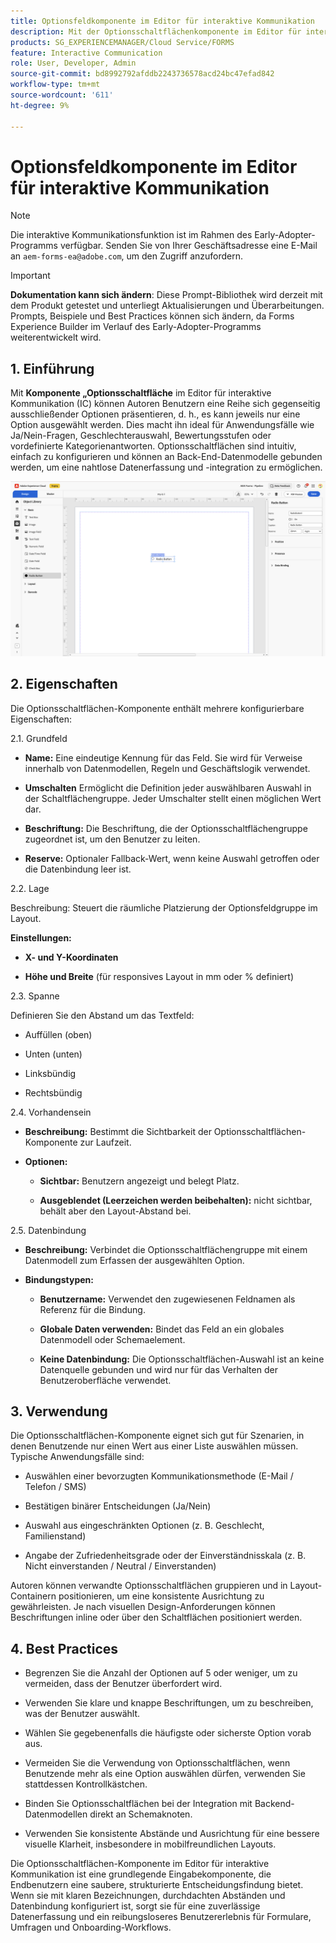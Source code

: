 ```yaml
---
title: Optionsfeldkomponente im Editor für interaktive Kommunikation
description: Mit der Optionsschaltflächenkomponente im Editor für interaktive Kommunikation in AEM Forms können Autorinnen und Autoren Benutzenden eine Reihe von sich gegenseitig ausschließenden Auswahlmöglichkeiten präsentieren, d. h., es kann jeweils nur eine Option ausgewählt werden.
products: SG_EXPERIENCEMANAGER/Cloud Service/FORMS
feature: Interactive Communication
role: User, Developer, Admin
source-git-commit: bd8992792afddb2243736578acd24bc47efad842
workflow-type: tm+mt
source-wordcount: '611'
ht-degree: 9%

---
```



# Optionsfeldkomponente im Editor für interaktive Kommunikation

>[!NOTE]
>
> Die interaktive Kommunikationsfunktion ist im Rahmen des Early-Adopter-Programms verfügbar. Senden Sie von Ihrer Geschäftsadresse eine E-Mail an `aem-forms-ea@adobe.com`, um den Zugriff anzufordern.

>[!IMPORTANT]
>
> **Dokumentation kann sich ändern**: Diese Prompt-Bibliothek wird derzeit mit dem Produkt getestet und unterliegt Aktualisierungen und Überarbeitungen. Prompts, Beispiele und Best Practices können sich ändern, da Forms Experience Builder im Verlauf des Early-Adopter-Programms weiterentwickelt wird.

## &#x200B;1. Einführung

Mit **Komponente „Optionsschaltfläche** im Editor für interaktive Kommunikation (IC) können Autoren Benutzern eine Reihe sich gegenseitig ausschließender Optionen präsentieren, d. h., es kann jeweils nur eine Option ausgewählt werden. Dies macht ihn ideal für Anwendungsfälle wie Ja/Nein-Fragen, Geschlechterauswahl, Bewertungsstufen oder vordefinierte Kategorienantworten.
Optionsschaltflächen sind intuitiv, einfach zu konfigurieren und können an Back-End-Datenmodelle gebunden werden, um eine nahtlose Datenerfassung und -integration zu ermöglichen.

![IC-Dokument suchen](/help/forms/interactive-communication/assets/radio.png)

## &#x200B;2. Eigenschaften

Die Optionsschaltflächen-Komponente enthält mehrere konfigurierbare Eigenschaften:

2.1. Grundfeld

- **Name:** Eine eindeutige Kennung für das Feld. Sie wird für Verweise innerhalb von Datenmodellen, Regeln und Geschäftslogik verwendet.

- **Umschalten** Ermöglicht die Definition jeder auswählbaren Auswahl in der Schaltflächengruppe. Jeder Umschalter stellt einen möglichen Wert dar.

- **Beschriftung:** Die Beschriftung, die der Optionsschaltflächengruppe zugeordnet ist, um den Benutzer zu leiten.

- **Reserve:** Optionaler Fallback-Wert, wenn keine Auswahl getroffen oder die Datenbindung leer ist.

2.2. Lage

Beschreibung: Steuert die räumliche Platzierung der Optionsfeldgruppe im Layout.

**Einstellungen:**

- **X- und Y-Koordinaten**

- **Höhe und Breite** (für responsives Layout in mm oder % definiert)

2.3. Spanne

Definieren Sie den Abstand um das Textfeld:

- Auffüllen (oben)

- Unten (unten)

- Linksbündig

- Rechtsbündig

2.4. Vorhandensein

- **Beschreibung:** Bestimmt die Sichtbarkeit der Optionsschaltflächen-Komponente zur Laufzeit.

- **Optionen:**

   - **Sichtbar:** Benutzern angezeigt und belegt Platz.

   - **Ausgeblendet (Leerzeichen werden beibehalten):** nicht sichtbar, behält aber den Layout-Abstand bei.



2.5. Datenbindung

- **Beschreibung:** Verbindet die Optionsschaltflächengruppe mit einem Datenmodell zum Erfassen der ausgewählten Option.

- **Bindungstypen:**

   - **Benutzername:** Verwendet den zugewiesenen Feldnamen als Referenz für die Bindung.

   - **Globale Daten verwenden:** Bindet das Feld an ein globales Datenmodell oder Schemaelement.

   - **Keine Datenbindung:** Die Optionsschaltflächen-Auswahl ist an keine Datenquelle gebunden und wird nur für das Verhalten der Benutzeroberfläche verwendet.

## &#x200B;3. Verwendung

Die Optionsschaltflächen-Komponente eignet sich gut für Szenarien, in denen Benutzende nur einen Wert aus einer Liste auswählen müssen. Typische Anwendungsfälle sind:

- Auswählen einer bevorzugten Kommunikationsmethode (E-Mail / Telefon / SMS)

- Bestätigen binärer Entscheidungen (Ja/Nein)

- Auswahl aus eingeschränkten Optionen (z. B. Geschlecht, Familienstand)

- Angabe der Zufriedenheitsgrade oder der Einverständnisskala (z. B. Nicht einverstanden / Neutral / Einverstanden)

Autoren können verwandte Optionsschaltflächen gruppieren und in Layout-Containern positionieren, um eine konsistente Ausrichtung zu gewährleisten. Je nach visuellen Design-Anforderungen können Beschriftungen inline oder über den Schaltflächen positioniert werden.

## 4. Best Practices

- Begrenzen Sie die Anzahl der Optionen auf 5 oder weniger, um zu vermeiden, dass der Benutzer überfordert wird.

- Verwenden Sie klare und knappe Beschriftungen, um zu beschreiben, was der Benutzer auswählt.

- Wählen Sie gegebenenfalls die häufigste oder sicherste Option vorab aus.

- Vermeiden Sie die Verwendung von Optionsschaltflächen, wenn Benutzende mehr als eine Option auswählen dürfen, verwenden Sie stattdessen Kontrollkästchen.

- Binden Sie Optionsschaltflächen bei der Integration mit Backend-Datenmodellen direkt an Schemaknoten.

- Verwenden Sie konsistente Abstände und Ausrichtung für eine bessere visuelle Klarheit, insbesondere in mobilfreundlichen Layouts.

Die Optionsschaltflächen-Komponente im Editor für interaktive Kommunikation ist eine grundlegende Eingabekomponente, die Endbenutzern eine saubere, strukturierte Entscheidungsfindung bietet. Wenn sie mit klaren Bezeichnungen, durchdachten Abständen und Datenbindung konfiguriert ist, sorgt sie für eine zuverlässige Datenerfassung und ein reibungsloseres Benutzererlebnis für Formulare, Umfragen und Onboarding-Workflows.


